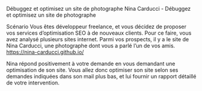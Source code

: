 Débuggez et optimisez un site de photographe
Nina Carducci - Débuggez et optimisez un site de photographe 

Scénario
Vous êtes développeur freelance, et vous décidez de proposer vos services d’optimisation SEO à de nouveaux clients. Pour ce faire, vous avez analysé plusieurs sites internet. Parmi vos prospects, il y a le site de Nina Carducci, une photographe dont vous a parlé l’un de vos amis. https://nina-carducci.github.io/

Nina répond positivement à votre demande en vous demandant une optimisation de son site. Vous allez donc optimiser son site selon ses demandes indiquées dans son mail plus bas, et lui fournir un rapport détaillé de votre intervention.





